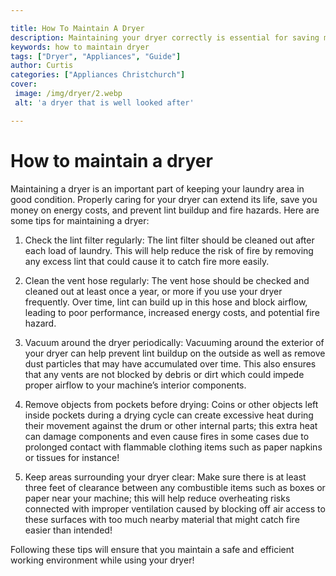 ```yaml
---

title: How To Maintain A Dryer
description: Maintaining your dryer correctly is essential for saving money, preventing fire hazards, and extending its life; read on to find out more about how to do just that.
keywords: how to maintain dryer
tags: ["Dryer", "Appliances", "Guide"]
author: Curtis
categories: ["Appliances Christchurch"]
cover: 
 image: /img/dryer/2.webp
 alt: 'a dryer that is well looked after'

---
```


# How to maintain a dryer

Maintaining a dryer is an important part of keeping your laundry area in good condition. Properly caring for your dryer can extend its life, save you money on energy costs, and prevent lint buildup and fire hazards. Here are some tips for maintaining a dryer:

1. Check the lint filter regularly: The lint filter should be cleaned out after each load of laundry. This will help reduce the risk of fire by removing any excess lint that could cause it to catch fire more easily.

2. Clean the vent hose regularly: The vent hose should be checked and cleaned out at least once a year, or more if you use your dryer frequently. Over time, lint can build up in this hose and block airflow, leading to poor performance, increased energy costs, and potential fire hazard.

3. Vacuum around the dryer periodically: Vacuuming around the exterior of your dryer can help prevent lint buildup on the outside as well as remove dust particles that may have accumulated over time. This also ensures that any vents are not blocked by debris or dirt which could impede proper airflow to your machine’s interior components.

4. Remove objects from pockets before drying: Coins or other objects left inside pockets during a drying cycle can create excessive heat during their movement against the drum or other internal parts; this extra heat can damage components and even cause fires in some cases due to prolonged contact with flammable clothing items such as paper napkins or tissues for instance! 

5. Keep areas surrounding your dryer clear: Make sure there is at least three feet of clearance between any combustible items such as boxes or paper near your machine; this will help reduce overheating risks connected with improper ventilation caused by blocking off air access to these surfaces with too much nearby material that might catch fire easier than intended!

 Following these tips will ensure that you maintain a safe and efficient working environment while using your dryer!